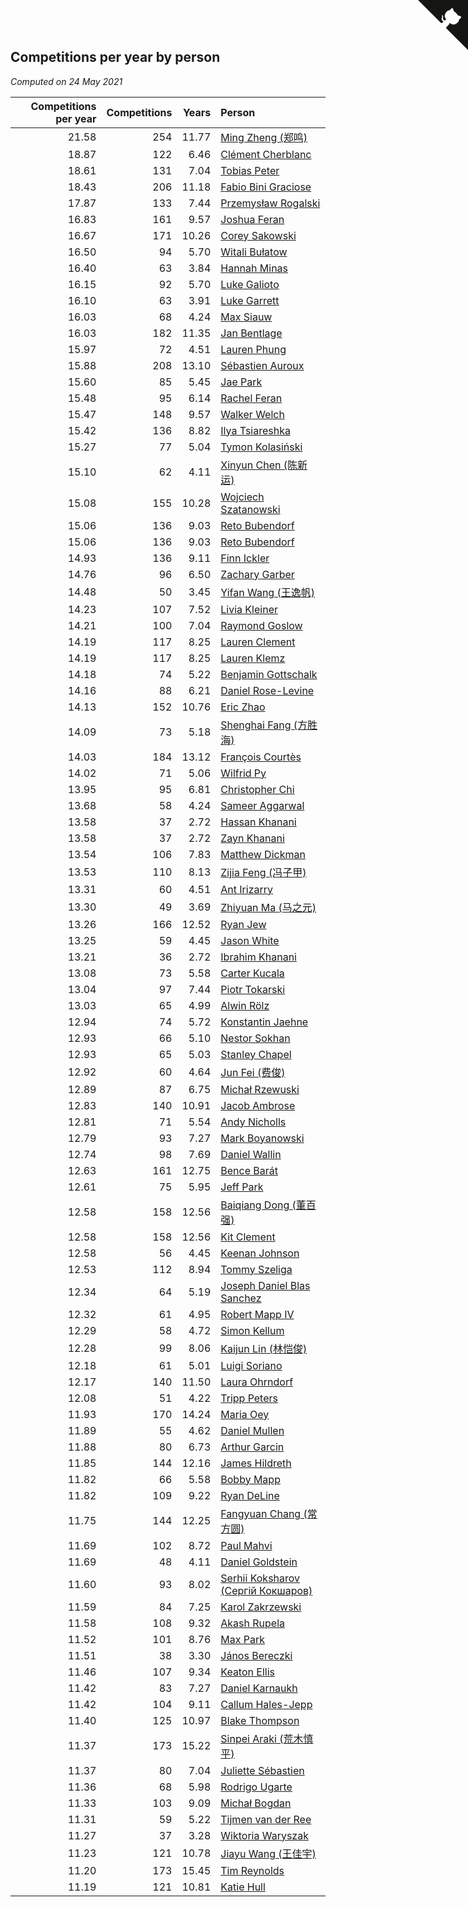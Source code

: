 ## Competitions per year by person

*Computed on 24 May 2021*

| Competitions per year | Competitions | Years | Person |
| ---: | ---: | ---: | :--- |
| 21.58 | 254 | 11.77 | [Ming Zheng (郑鸣)](https://www.worldcubeassociation.org/persons/2009ZHEN11) |
| 18.87 | 122 | 6.46 | [Clément Cherblanc](https://www.worldcubeassociation.org/persons/2014CHER05) |
| 18.61 | 131 | 7.04 | [Tobias Peter](https://www.worldcubeassociation.org/persons/2014PETE03) |
| 18.43 | 206 | 11.18 | [Fabio Bini Graciose](https://www.worldcubeassociation.org/persons/2010GRAC02) |
| 17.87 | 133 | 7.44 | [Przemysław Rogalski](https://www.worldcubeassociation.org/persons/2013ROGA02) |
| 16.83 | 161 | 9.57 | [Joshua Feran](https://www.worldcubeassociation.org/persons/2011FERA01) |
| 16.67 | 171 | 10.26 | [Corey Sakowski](https://www.worldcubeassociation.org/persons/2011SAKO01) |
| 16.50 | 94 | 5.70 | [Witali Bułatow](https://www.worldcubeassociation.org/persons/2015BUAT01) |
| 16.40 | 63 | 3.84 | [Hannah Minas](https://www.worldcubeassociation.org/persons/2017MINA04) |
| 16.15 | 92 | 5.70 | [Luke Galioto](https://www.worldcubeassociation.org/persons/2015GALI02) |
| 16.10 | 63 | 3.91 | [Luke Garrett](https://www.worldcubeassociation.org/persons/2017GARR05) |
| 16.03 | 68 | 4.24 | [Max Siauw](https://www.worldcubeassociation.org/persons/2017SIAU02) |
| 16.03 | 182 | 11.35 | [Jan Bentlage](https://www.worldcubeassociation.org/persons/2010BENT01) |
| 15.97 | 72 | 4.51 | [Lauren Phung](https://www.worldcubeassociation.org/persons/2016PHUN02) |
| 15.88 | 208 | 13.10 | [Sébastien Auroux](https://www.worldcubeassociation.org/persons/2008AURO01) |
| 15.60 | 85 | 5.45 | [Jae Park](https://www.worldcubeassociation.org/persons/2015PARK24) |
| 15.48 | 95 | 6.14 | [Rachel Feran](https://www.worldcubeassociation.org/persons/2015FERA01) |
| 15.47 | 148 | 9.57 | [Walker Welch](https://www.worldcubeassociation.org/persons/2011WELC01) |
| 15.42 | 136 | 8.82 | [Ilya Tsiareshka](https://www.worldcubeassociation.org/persons/2012TERE01) |
| 15.27 | 77 | 5.04 | [Tymon Kolasiński](https://www.worldcubeassociation.org/persons/2016KOLA02) |
| 15.10 | 62 | 4.11 | [Xinyun Chen (陈新运)](https://www.worldcubeassociation.org/persons/2017CHEN36) |
| 15.08 | 155 | 10.28 | [Wojciech Szatanowski](https://www.worldcubeassociation.org/persons/2011SZAT01) |
| 15.06 | 136 | 9.03 | [Reto Bubendorf](https://www.worldcubeassociation.org/persons/2012BUBE01) |
| 15.06 | 136 | 9.03 | [Reto Bubendorf](https://www.worldcubeassociation.org/persons/2012BUBE01) |
| 14.93 | 136 | 9.11 | [Finn Ickler](https://www.worldcubeassociation.org/persons/2012ICKL01) |
| 14.76 | 96 | 6.50 | [Zachary Garber](https://www.worldcubeassociation.org/persons/2014GARB01) |
| 14.48 | 50 | 3.45 | [Yifan Wang (王逸帆)](https://www.worldcubeassociation.org/persons/2017WANY29) |
| 14.23 | 107 | 7.52 | [Livia Kleiner](https://www.worldcubeassociation.org/persons/2013KLEI03) |
| 14.21 | 100 | 7.04 | [Raymond Goslow](https://www.worldcubeassociation.org/persons/2014GOSL01) |
| 14.19 | 117 | 8.25 | [Lauren Clement](https://www.worldcubeassociation.org/persons/2013KLEM01) |
| 14.19 | 117 | 8.25 | [Lauren Klemz](https://www.worldcubeassociation.org/persons/2013KLEM01) |
| 14.18 | 74 | 5.22 | [Benjamin Gottschalk](https://www.worldcubeassociation.org/persons/2016GOTT01) |
| 14.16 | 88 | 6.21 | [Daniel Rose-Levine](https://www.worldcubeassociation.org/persons/2015ROSE01) |
| 14.13 | 152 | 10.76 | [Eric Zhao](https://www.worldcubeassociation.org/persons/2010ZHAO19) |
| 14.09 | 73 | 5.18 | [Shenghai Fang (方胜海)](https://www.worldcubeassociation.org/persons/2016FANG01) |
| 14.03 | 184 | 13.12 | [François Courtès](https://www.worldcubeassociation.org/persons/2008COUR01) |
| 14.02 | 71 | 5.06 | [Wilfrid Py](https://www.worldcubeassociation.org/persons/2016PYWI01) |
| 13.95 | 95 | 6.81 | [Christopher Chi](https://www.worldcubeassociation.org/persons/2014CHIC01) |
| 13.68 | 58 | 4.24 | [Sameer Aggarwal](https://www.worldcubeassociation.org/persons/2017AGGA01) |
| 13.58 | 37 | 2.72 | [Hassan Khanani](https://www.worldcubeassociation.org/persons/2018KHAN26) |
| 13.58 | 37 | 2.72 | [Zayn Khanani](https://www.worldcubeassociation.org/persons/2018KHAN28) |
| 13.54 | 106 | 7.83 | [Matthew Dickman](https://www.worldcubeassociation.org/persons/2013DICK01) |
| 13.53 | 110 | 8.13 | [Zijia Feng (冯子甲)](https://www.worldcubeassociation.org/persons/2013FENG02) |
| 13.31 | 60 | 4.51 | [Ant Irizarry](https://www.worldcubeassociation.org/persons/2016IRIZ02) |
| 13.30 | 49 | 3.69 | [Zhiyuan Ma (马之元)](https://www.worldcubeassociation.org/persons/2017MAZH04) |
| 13.26 | 166 | 12.52 | [Ryan Jew](https://www.worldcubeassociation.org/persons/2008JEWR01) |
| 13.25 | 59 | 4.45 | [Jason White](https://www.worldcubeassociation.org/persons/2016WHIT16) |
| 13.21 | 36 | 2.72 | [Ibrahim Khanani](https://www.worldcubeassociation.org/persons/2018KHAN27) |
| 13.08 | 73 | 5.58 | [Carter Kucala](https://www.worldcubeassociation.org/persons/2015KUCA01) |
| 13.04 | 97 | 7.44 | [Piotr Tokarski](https://www.worldcubeassociation.org/persons/2013TOKA01) |
| 13.03 | 65 | 4.99 | [Alwin Rölz](https://www.worldcubeassociation.org/persons/2016ROLZ01) |
| 12.94 | 74 | 5.72 | [Konstantin Jaehne](https://www.worldcubeassociation.org/persons/2015JAEH01) |
| 12.93 | 66 | 5.10 | [Nestor Sokhan](https://www.worldcubeassociation.org/persons/2016SOKH01) |
| 12.93 | 65 | 5.03 | [Stanley Chapel](https://www.worldcubeassociation.org/persons/2016CHAP04) |
| 12.92 | 60 | 4.64 | [Jun Fei (费俊)](https://www.worldcubeassociation.org/persons/2016FEIJ02) |
| 12.89 | 87 | 6.75 | [Michał Rzewuski](https://www.worldcubeassociation.org/persons/2014RZEW01) |
| 12.83 | 140 | 10.91 | [Jacob Ambrose](https://www.worldcubeassociation.org/persons/2010AMBR01) |
| 12.81 | 71 | 5.54 | [Andy Nicholls](https://www.worldcubeassociation.org/persons/2015NICH04) |
| 12.79 | 93 | 7.27 | [Mark Boyanowski](https://www.worldcubeassociation.org/persons/2014BOYA01) |
| 12.74 | 98 | 7.69 | [Daniel Wallin](https://www.worldcubeassociation.org/persons/2013WALL03) |
| 12.63 | 161 | 12.75 | [Bence Barát](https://www.worldcubeassociation.org/persons/2008BARA01) |
| 12.61 | 75 | 5.95 | [Jeff Park](https://www.worldcubeassociation.org/persons/2015PARK08) |
| 12.58 | 158 | 12.56 | [Baiqiang Dong (董百强)](https://www.worldcubeassociation.org/persons/2008DONG06) |
| 12.58 | 158 | 12.56 | [Kit Clement](https://www.worldcubeassociation.org/persons/2008CLEM01) |
| 12.58 | 56 | 4.45 | [Keenan Johnson](https://www.worldcubeassociation.org/persons/2016JOHN30) |
| 12.53 | 112 | 8.94 | [Tommy Szeliga](https://www.worldcubeassociation.org/persons/2012SZEL01) |
| 12.34 | 64 | 5.19 | [Joseph Daniel Blas Sanchez](https://www.worldcubeassociation.org/persons/2016SANC08) |
| 12.32 | 61 | 4.95 | [Robert Mapp IV](https://www.worldcubeassociation.org/persons/2016IVRO01) |
| 12.29 | 58 | 4.72 | [Simon Kellum](https://www.worldcubeassociation.org/persons/2016KELL12) |
| 12.28 | 99 | 8.06 | [Kaijun Lin (林恺俊)](https://www.worldcubeassociation.org/persons/2013LINK01) |
| 12.18 | 61 | 5.01 | [Luigi Soriano](https://www.worldcubeassociation.org/persons/2016SORI04) |
| 12.17 | 140 | 11.50 | [Laura Ohrndorf](https://www.worldcubeassociation.org/persons/2009OHRN01) |
| 12.08 | 51 | 4.22 | [Tripp Peters](https://www.worldcubeassociation.org/persons/2017PETE04) |
| 11.93 | 170 | 14.24 | [Maria Oey](https://www.worldcubeassociation.org/persons/2007OEYM01) |
| 11.89 | 55 | 4.62 | [Daniel Mullen](https://www.worldcubeassociation.org/persons/2016MULL04) |
| 11.88 | 80 | 6.73 | [Arthur Garcin](https://www.worldcubeassociation.org/persons/2014GARC27) |
| 11.85 | 144 | 12.16 | [James Hildreth](https://www.worldcubeassociation.org/persons/2009HILD01) |
| 11.82 | 66 | 5.58 | [Bobby Mapp](https://www.worldcubeassociation.org/persons/2015MAPP01) |
| 11.82 | 109 | 9.22 | [Ryan DeLine](https://www.worldcubeassociation.org/persons/2012DELI01) |
| 11.75 | 144 | 12.25 | [Fangyuan Chang (常方圆)](https://www.worldcubeassociation.org/persons/2009CHAN04) |
| 11.69 | 102 | 8.72 | [Paul Mahvi](https://www.worldcubeassociation.org/persons/2012MAHV01) |
| 11.69 | 48 | 4.11 | [Daniel Goldstein](https://www.worldcubeassociation.org/persons/2017GOLD01) |
| 11.60 | 93 | 8.02 | [Serhii Koksharov (Сергій Кокшаров)](https://www.worldcubeassociation.org/persons/2013KOKS01) |
| 11.59 | 84 | 7.25 | [Karol Zakrzewski](https://www.worldcubeassociation.org/persons/2014ZAKR01) |
| 11.58 | 108 | 9.32 | [Akash Rupela](https://www.worldcubeassociation.org/persons/2012RUPE01) |
| 11.52 | 101 | 8.76 | [Max Park](https://www.worldcubeassociation.org/persons/2012PARK03) |
| 11.51 | 38 | 3.30 | [János Bereczki](https://www.worldcubeassociation.org/persons/2018BERE01) |
| 11.46 | 107 | 9.34 | [Keaton Ellis](https://www.worldcubeassociation.org/persons/2012ELLI01) |
| 11.42 | 83 | 7.27 | [Daniel Karnaukh](https://www.worldcubeassociation.org/persons/2014KARN02) |
| 11.42 | 104 | 9.11 | [Callum Hales-Jepp](https://www.worldcubeassociation.org/persons/2012HALE01) |
| 11.40 | 125 | 10.97 | [Blake Thompson](https://www.worldcubeassociation.org/persons/2010THOM03) |
| 11.37 | 173 | 15.22 | [Sinpei Araki (荒木慎平)](https://www.worldcubeassociation.org/persons/2006ARAK01) |
| 11.37 | 80 | 7.04 | [Juliette Sébastien](https://www.worldcubeassociation.org/persons/2014SEBA01) |
| 11.36 | 68 | 5.98 | [Rodrigo Ugarte](https://www.worldcubeassociation.org/persons/2015UGAR01) |
| 11.33 | 103 | 9.09 | [Michał Bogdan](https://www.worldcubeassociation.org/persons/2012BOGD01) |
| 11.31 | 59 | 5.22 | [Tijmen van der Ree](https://www.worldcubeassociation.org/persons/2016REET01) |
| 11.27 | 37 | 3.28 | [Wiktoria Waryszak](https://www.worldcubeassociation.org/persons/2018WARY01) |
| 11.23 | 121 | 10.78 | [Jiayu Wang (王佳宇)](https://www.worldcubeassociation.org/persons/2010WANG53) |
| 11.20 | 173 | 15.45 | [Tim Reynolds](https://www.worldcubeassociation.org/persons/2005REYN01) |
| 11.19 | 121 | 10.81 | [Katie Hull](https://www.worldcubeassociation.org/persons/2010HULL01) |


<a href="https://github.com/jonatanklosko/wca_statistics" class="github-corner" aria-label="View source on Github"><svg width="80" height="80" viewBox="0 0 250 250" style="fill:#151513; color:#fff; position: absolute; top: 0; border: 0; right: 0;" aria-hidden="true"><path d="M0,0 L115,115 L130,115 L142,142 L250,250 L250,0 Z"></path><path d="M128.3,109.0 C113.8,99.7 119.0,89.6 119.0,89.6 C122.0,82.7 120.5,78.6 120.5,78.6 C119.2,72.0 123.4,76.3 123.4,76.3 C127.3,80.9 125.5,87.3 125.5,87.3 C122.9,97.6 130.6,101.9 134.4,103.2" fill="currentColor" style="transform-origin: 130px 106px;" class="octo-arm"></path><path d="M115.0,115.0 C114.9,115.1 118.7,116.5 119.8,115.4 L133.7,101.6 C136.9,99.2 139.9,98.4 142.2,98.6 C133.8,88.0 127.5,74.4 143.8,58.0 C148.5,53.4 154.0,51.2 159.7,51.0 C160.3,49.4 163.2,43.6 171.4,40.1 C171.4,40.1 176.1,42.5 178.8,56.2 C183.1,58.6 187.2,61.8 190.9,65.4 C194.5,69.0 197.7,73.2 200.1,77.6 C213.8,80.2 216.3,84.9 216.3,84.9 C212.7,93.1 206.9,96.0 205.4,96.6 C205.1,102.4 203.0,107.8 198.3,112.5 C181.9,128.9 168.3,122.5 157.7,114.1 C157.9,116.9 156.7,120.9 152.7,124.9 L141.0,136.5 C139.8,137.7 141.6,141.9 141.8,141.8 Z" fill="currentColor" class="octo-body"></path></svg></a><style>.github-corner:hover .octo-arm{animation:octocat-wave 560ms ease-in-out}@keyframes octocat-wave{0%,100%{transform:rotate(0)}20%,60%{transform:rotate(-25deg)}40%,80%{transform:rotate(10deg)}}@media (max-width:500px){.github-corner:hover .octo-arm{animation:none}.github-corner .octo-arm{animation:octocat-wave 560ms ease-in-out}}</style>
